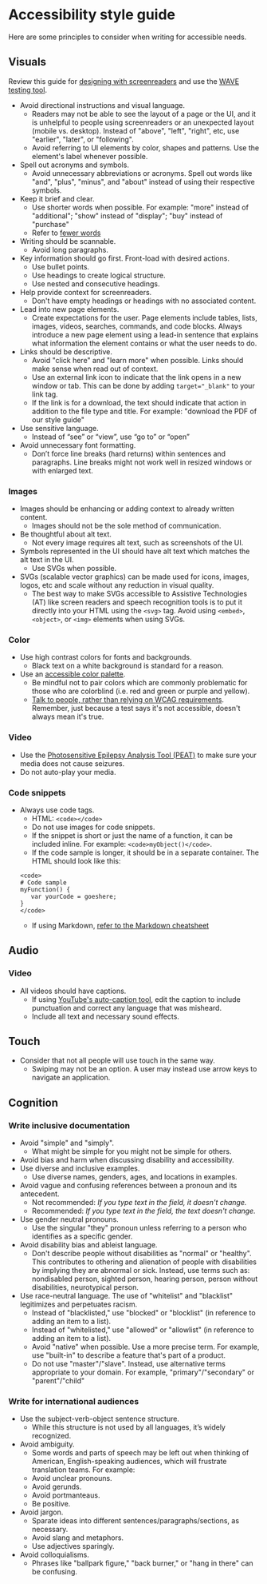# Accessibility style guide

Here are some principles to consider when writing for accessible needs.

## Visuals

Review this guide for [designing with screenreaders](https://webaim.org/techniques/screenreader/) and use the [WAVE testing tool](http://wave.webaim.org/).

- Avoid directional instructions and visual language.
   - Readers may not be able to see the layout of a page or the UI, and it is unhelpful to people using screenreaders or an unexpected layout (mobile vs. desktop). Instead of "above", "left", "right", etc, use "earlier", "later", or "following".
   - Avoid referring to UI elements by color, shapes and patterns. Use the element's label whenever possible.
- Spell out acronyms and symbols.
   - Avoid unnecessary abbreviations or acronyms. Spell out words like "and", "plus", "minus", and "about" instead of using their respective symbols.
- Keep it brief and clear.
   - Use shorter words when possible. For example: "more" instead of "additional"; "show" instead of "display"; "buy" instead of "purchase"
   - Refer to [fewer words](../style/fewer-words.md)
- Writing should be scannable.
   - Avoid long paragraphs.
- Key information should go first. Front-load with desired actions.
   - Use bullet points.
   - Use headings to create logical structure.
   - Use nested and consecutive headings.
- Help provide context for screenreaders.
   - Don't have empty headings or headings with no associated content.
- Lead into new page elements.
   - Create expectations for the user. Page elements include tables, lists, images, videos, searches, commands, and code blocks. Always introduce a new page element using a lead-in sentence that explains what information the element contains or what the user needs to do.
- Links should be descriptive. 
   - Avoid "click here" and "learn more" when possible. Links should make sense when read out of context.
   - Use an external link icon to indicate that the link opens in a new window or tab. This can be done by adding `target="_blank"` to your link tag.
   - If the link is for a download, the text should indicate that action in addition to the file type and title. For example: "download the PDF of our style guide"
- Use sensitive language.
   - Instead of “see” or “view”, use “go to” or “open”
- Avoid unnecessary font formatting.
   - Don’t force line breaks (hard returns) within sentences and paragraphs. Line breaks might not work well in resized windows or with enlarged text.

### Images

- Images should be enhancing or adding context to already written content.
   - Images should not be the sole method of communication. 
- Be thoughtful about alt text. 
   - Not every image requires alt text, such as screenshots of the UI.
- Symbols represented in the UI should have alt text which matches the alt text in the UI.
   - Use SVGs when possible.
- SVGs (scalable vector graphics) can be made used for icons, images, logos, etc and scale without any reduction in visual quality.
   - The best way to make SVGs accessible to Assistive Technologies (AT) like screen readers and speech recognition tools is to put it directly into your HTML using the `<svg>` tag. Avoid using `<embed>`, `<object>`, or `<img>` elements when using SVGs.

### Color

- Use high contrast colors for fonts and backgrounds.
   - Black text on a white background is standard for a reason.
- Use an [accessible color palette](http://colorsafe.co/).
   - Be mindful not to pair colors which are commonly problematic for those who are colorblind (i.e. red and green or purple and yellow).
   - [Talk to people, rather than relying on WCAG requirements](https://uxmovement.com/buttons/the-myths-of-color-contrast-accessibility/). Remember, just because a test says it's not accessible, doesn't always mean it's true.

### Video

- Use the [Photosensitive Epilepsy Analysis Tool (PEAT)](https://trace.umd.edu/peat) to make sure your media does not cause seizures.
- Do not auto-play your media. 

### Code snippets

- Always use code tags. 
   - HTML: `<code></code>`
   - Do not use images for code snippets.
   - If the snippet is short or just the name of a function, it can be included inline. For example: `<code>myObject()</code>`.
   - If the code sample is longer, it should be in a separate container. The HTML should look like this:
   ```
   <code>
   # Code sample
   myFunction() {
      var yourCode = goeshere;
   }
   </code>
   ```
   - If using Markdown, [refer to the Markdown cheatsheet](https://github.com/adam-p/markdown-here/wiki/Markdown-Cheatsheet#code)

## Audio

### Video

- All videos should have captions.
   - If using [YouTube's auto-caption tool](https://support.google.com/youtube/answer/6373554?hl=en), edit the caption to include punctuation and correct any language that was misheard.
   - Include all text and necessary sound effects.

## Touch

- Consider that not all people will use touch in the same way. 
   - Swiping may not be an option⁠. A user may instead use arrow keys to navigate an application.

## Cognition

### Write inclusive documentation

- Avoid "simple" and "simply".
   - What might be simple for you might not be simple for others.
- Avoid bias and harm when discussing disability and accessibility.
- Use diverse and inclusive examples.
   - Use diverse names, genders, ages, and locations in examples. 
- Avoid vague and confusing references between a pronoun and its antecedent.
   - Not recommended: _If you type text in the field, it doesn't change._
   - Recommended: _If you type text in the field, the text doesn't change._
- Use gender neutral pronouns.
   - Use the singular "they" pronoun unless referring to a person who identifies as a specific gender.
- Avoid disability bias and ableist language.
   - Don't describe people without disabilities as "normal" or "healthy". This contributes to othering and alienation of people with disabilities by implying they are abnormal or sick. Instead, use terms such as: nondisabled person, sighted person, hearing person, person without disabilities, neurotypical person.
- Use race-neutral language. The use of "whitelist" and "blacklist" legitimizes and perpetuates racism. 
   - Instead of "blacklisted," use "blocked" or "blocklist" (in reference to adding an item to a list).
   - Instead of "whitelisted," use "allowed" or "allowlist" (in reference to adding an item to a list).
   - Avoid "native" when possible. Use a more precise term. For example, use "built-in" to describe a feature that's part of a product.
   - Do not use "master"/"slave". Instead, use alternative terms appropriate to your domain. For example, "primary"/"secondary" or "parent"/"child"
   
   
### Write for international audiences

- Use the subject-verb-object sentence structure.
   - While this structure is not used by all languages, it’s widely recognized.
- Avoid ambiguity.
   - Some words and parts of speech may be left out when thinking of American, English-speaking audiences, which will frustrate translation teams. For example:
   - Avoid unclear pronouns.
   - Avoid gerunds.
   - Avoid portmanteaus.
   - Be positive.
- Avoid jargon.
   - Sparate ideas into different sentences/paragraphs/sections, as necessary.
   - Avoid slang and metaphors.
   - Use adjectives sparingly.
- Avoid colloquialisms.
   - Phrases like "ballpark figure," "back burner," or "hang in there" can be confusing.



